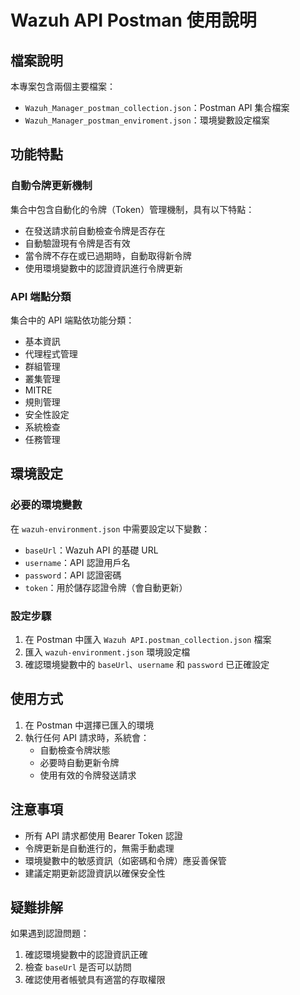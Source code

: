 # Wazuh API Postman 使用說明

## 檔案說明

本專案包含兩個主要檔案：
- `Wazuh_Manager_postman_collection.json`：Postman API 集合檔案
- `Wazuh_Manager_postman_enviroment.json`：環境變數設定檔案

## 功能特點

### 自動令牌更新機制
集合中包含自動化的令牌（Token）管理機制，具有以下特點：
- 在發送請求前自動檢查令牌是否存在
- 自動驗證現有令牌是否有效
- 當令牌不存在或已過期時，自動取得新令牌
- 使用環境變數中的認證資訊進行令牌更新

### API 端點分類
集合中的 API 端點依功能分類：
- 基本資訊
- 代理程式管理
- 群組管理
- 叢集管理
- MITRE
- 規則管理
- 安全性設定
- 系統檢查
- 任務管理

## 環境設定

### 必要的環境變數
在 `wazuh-environment.json` 中需要設定以下變數：
- `baseUrl`：Wazuh API 的基礎 URL
- `username`：API 認證用戶名
- `password`：API 認證密碼
- `token`：用於儲存認證令牌（會自動更新）

### 設定步驟
1. 在 Postman 中匯入 `Wazuh API.postman_collection.json` 檔案
2. 匯入 `wazuh-environment.json` 環境設定檔
3. 確認環境變數中的 `baseUrl`、`username` 和 `password` 已正確設定

## 使用方式

1. 在 Postman 中選擇已匯入的環境
2. 執行任何 API 請求時，系統會：
   - 自動檢查令牌狀態
   - 必要時自動更新令牌
   - 使用有效的令牌發送請求

## 注意事項

- 所有 API 請求都使用 Bearer Token 認證
- 令牌更新是自動進行的，無需手動處理
- 環境變數中的敏感資訊（如密碼和令牌）應妥善保管
- 建議定期更新認證資訊以確保安全性

## 疑難排解

如果遇到認證問題：
1. 確認環境變數中的認證資訊正確
2. 檢查 `baseUrl` 是否可以訪問
3. 確認使用者帳號具有適當的存取權限
